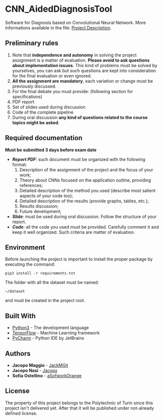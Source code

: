 # CNN_AidedDiagnosisTool
Software for Diagnosis based on Convolutional Neural Network.
More informations available in the file: [Project Description](ProjectDescription.md).

## Preliminary rules
1. Note that **independence and autonomy** in solving the project assignment is a matter of evaluation. **Please avoid to ask questions about implementation issues**. This kind of problems must be solved by yourselves, you can ask but such questions are kept into consideration for the final evaluation or even ignored.
2. **All the assignment are mandatory**, each variation or change must be previously discussed.
3. For the final debate you must provide: (following section for specifications)
  1. PDF report
  2. Set of slides used during discussion
  3. Code of the complete pipeline
4. During oral discussion **any kind of questions related to the course topics might be asked**.

## Required documentation
**Must be submitted 3 days before exam date**
* **_Report PDF_**: such document must be organized with the following format:
  1. Description of the assignment of the project and the focus of your work;
  2. Theory about CNNs focused on the application outline, providing references;
  3. Detailed description of the method you used (describe most salient aspects of your code too);
  4. Detailed description of the results (provide graphs, tables, etc.);
  5. Results discussion;
  6. Future development;
* **_Slide_**: must be used during oral discussion. Follow the structure of your report.
* **_Code_**: all the code you used must be provided. Carefully comment it and keep it well organized. Such criteria are matter of evaluation.


## Environment
Before launching the project is important to install the proper package by executing the command:
```
pip3 install -r requirements.txt
```
The folder with all the dataset must be named:
```
~/dataset
```
and must be created in the project root.

## Built With

* [Python3](https://www.python.org/) - The development language
* [TensorFlow](https://www.tensorflow.org/) - Machine Learning framework
* [PyCharm](https://www.jetbrains.com/pycharm/) - Python IDE by JetBrains

## Authors
* **Jacopo Maggio** - [JackMGit](https://github.com/JackMGit)
* **Jacopo Nasi** - [Jacopx](https://github.com/Jacopx)
* **Sofia Ostellino** - [aSofworkOrange](https://github.com/aSofworkOrange)

## License

The property of this project belongs to the Polytechnic of Turin since this project isn't delivered yet. After that it will be published under not-already defined license.
